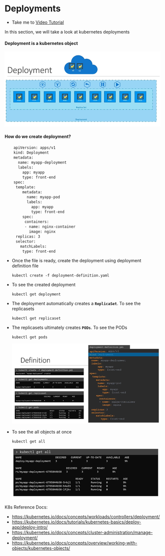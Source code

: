 # Deployments

- Take me to [Video Tutorial](https://kodekloud.com/topic/deployments-3/)

In this section, we will take a look at kubernetes deployments

#### Deployment is a kubernetes object
  
 ![deployment](../../images/deployment.PNG)
  
#### How do we create deployment?

```
    apiVersion: apps/v1
    kind: Deployment
    metadata:
      name: myapp-deployment
      labels:
        app: myapp
        type: front-end
    spec:
     template:
        metadata:
          name: myapp-pod
          labels:
            app: myapp
            type: front-end
        spec:
         containers:
         - name: nginx-container
           image: nginx
     replicas: 3
     selector:
       matchLabels:
        type: front-end
 ```

- Once the file is ready, create the deployment using deployment definition file

  ```
  kubectl create -f deployment-definition.yaml
  ```

- To see the created deployment

  ```
  kubectl get deployment
  ```

- The deployment automatically creates a **`ReplicaSet`**. To see the replicasets

  ```
  kubectl get replicaset
  ```

- The replicasets ultimately creates **`PODs`**. To see the PODs

  ```
  kubectl get pods
  ```

  ![deployment1](../../images/deployment1.PNG)
  
- To see the all objects at once

  ```
  kubectl get all
  ```

  ![deployment2](../../images/deployment2.PNG)
  
K8s Reference Docs:

- <https://kubernetes.io/docs/concepts/workloads/controllers/deployment/>
- <https://kubernetes.io/docs/tutorials/kubernetes-basics/deploy-app/deploy-intro/>
- <https://kubernetes.io/docs/concepts/cluster-administration/manage-deployment/>
- <https://kubernetes.io/docs/concepts/overview/working-with-objects/kubernetes-objects/>
